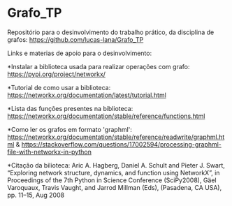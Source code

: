 # Grafo_TP
Repositório para o desinvolvimento do trabalho prático, da disciplina de grafos: https://github.com/lucas-lana/Grafo_TP



Links e materias de apoio para o desinvolvimento:

*Instalar a biblioteca usada para realizar operações com grafo: https://pypi.org/project/networkx/

*Tutorial de como usar a biblioteca: https://networkx.org/documentation/latest/tutorial.html

*Lista das funções presentes na biblioteca: https://networkx.org/documentation/stable/reference/functions.html

*Como ler os grafos em formato 'graphml': https://networkx.org/documentation/stable/reference/readwrite/graphml.html & 
                                          https://stackoverflow.com/questions/17002594/processing-graphml-file-with-networkx-in-python

*Citação da bilioteca:
Aric A. Hagberg, Daniel A. Schult and Pieter J. Swart, “Exploring network structure, dynamics, and function using NetworkX”,
in Proceedings of the 7th Python in Science Conference (SciPy2008), Gäel Varoquaux, Travis Vaught, and Jarrod Millman (Eds), 
(Pasadena, CA USA), pp. 11–15, Aug 2008

